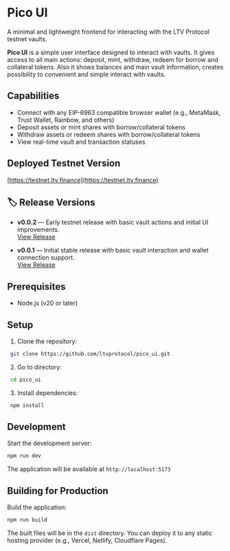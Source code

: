 # Pico UI

A minimal and lightweight frontend for interacting with the LTV Protocol testnet vaults.

**Pico UI** is a simple user interface designed to interact with vaults. It gives access to all main actions: deposit, mint, withdraw, redeem for borrow and collateral tokens. Also it shows balances and main vault information, creates possibility to convenient and simple interact with vaults.

## Capabilities

- Connect with any EIP-6963 compatible browser wallet (e.g., MetaMask, Trust Wallet, Rainbow, and others)
- Deposit assets or mint shares with borrow/collateral tokens
- Withdraw assets or redeem shares with borrow/collateral tokens
- View real-time vault and transaction statuses

## Deployed Testnet Version

[https://testnet.ltv.finance](https://testnet.ltv.finance)


## 🏷️ Release Versions

- **v0.0.2** — Early testnet release with basic vault actions and initial UI improvements.  
  [View Release](https://github.com/ltvprotocol/pico_ui/releases/tag/v0.0.2)

- **v0.0.1** — Initial stable release with basic vault interaction and wallet connection support.  
  [View Release](https://github.com/ltvprotocol/pico_ui/releases/tag/v0.0.1)

## Prerequisites

- Node.js (v20 or later)

## Setup

1. Clone the repository:
  ```bash
   git clone https://github.com/ltvprotocol/pico_ui.git
   ```
2. Go to directory:
  ```bash
   cd pico_ui
   ```
3. Install dependencies:
  ```bash
   npm install
   ```

## Development

Start the development server:
```bash
npm run dev
```

The application will be available at `http://localhost:5173`

## Building for Production

Build the application:
```bash
npm run build
```

The built files will be in the `dist` directory.
You can deploy it to any static hosting provider (e.g., Vercel, Netlify, Cloudflare Pages).
